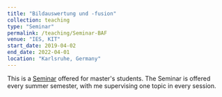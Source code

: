 ```yaml
---
title: "Bildauswertung und -fusion"
collection: teaching
type: "Seminar"
permalink: /teaching/Seminar-BAF
venue: "IES, KIT"
start_date: 2019-04-02
end_date: 2022-04-01
location: "Karlsruhe, Germany"
---
```


This is a [Seminar](https://ies.iar.kit.edu/lehre_seminar_baf.php) offered for master's students. The Seminar is offered every summer semester, with me supervising one topic in every session.
